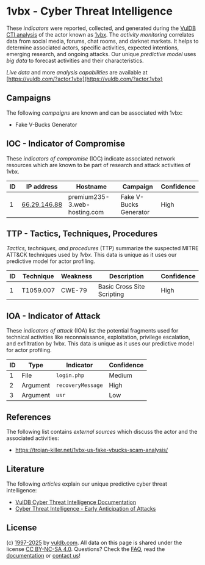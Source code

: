 # 1vbx - Cyber Threat Intelligence

These _indicators_ were reported, collected, and generated during the [VulDB CTI analysis](https://vuldb.com/?kb.cti) of the actor known as [1vbx](https://vuldb.com/?actor.1vbx). The _activity monitoring_ correlates data from social media, forums, chat rooms, and darknet markets. It helps to determine associated actors, specific activities, expected intentions, emerging research, and ongoing attacks. Our unique _predictive model_ uses _big data_ to forecast activities and their characteristics.

_Live data_ and more _analysis capabilities_ are available at [https://vuldb.com/?actor.1vbx](https://vuldb.com/?actor.1vbx)

## Campaigns

The following _campaigns_ are known and can be associated with 1vbx:

* Fake V-Bucks Generator

## IOC - Indicator of Compromise

These _indicators of compromise_ (IOC) indicate associated network resources which are known to be part of research and attack activities of 1vbx.

ID | IP address | Hostname | Campaign | Confidence
-- | ---------- | -------- | -------- | ----------
1 | [66.29.146.88](https://vuldb.com/?ip.66.29.146.88) | premium235-3.web-hosting.com | Fake V-Bucks Generator | High

## TTP - Tactics, Techniques, Procedures

_Tactics, techniques, and procedures_ (TTP) summarize the suspected MITRE ATT&CK techniques used by _1vbx_. This data is unique as it uses our predictive model for actor profiling.

ID | Technique | Weakness | Description | Confidence
-- | --------- | -------- | ----------- | ----------
1 | T1059.007 | CWE-79 | Basic Cross Site Scripting | High

## IOA - Indicator of Attack

These _indicators of attack_ (IOA) list the potential fragments used for technical activities like reconnaissance, exploitation, privilege escalation, and exfiltration by 1vbx. This data is unique as it uses our predictive model for actor profiling.

ID | Type | Indicator | Confidence
-- | ---- | --------- | ----------
1 | File | `login.php` | Medium
2 | Argument | `recoveryMessage` | High
3 | Argument | `usr` | Low

## References

The following list contains _external sources_ which discuss the actor and the associated activities:

* https://trojan-killer.net/1vbx-us-fake-vbucks-scam-analysis/

## Literature

The following _articles_ explain our unique predictive cyber threat intelligence:

* [VulDB Cyber Threat Intelligence Documentation](https://vuldb.com/?kb.cti)
* [Cyber Threat Intelligence - Early Anticipation of Attacks](https://www.scip.ch/en/?labs.20201022)

## License

(c) [1997-2025](https://vuldb.com/?kb.changelog) by [vuldb.com](https://vuldb.com/?kb.about). All data on this page is shared under the license [CC BY-NC-SA 4.0](https://creativecommons.org/licenses/by-nc-sa/4.0/). Questions? Check the [FAQ](https://vuldb.com/?kb.faq), read the [documentation](https://vuldb.com/?kb) or [contact us](https://vuldb.com/?contact)!
